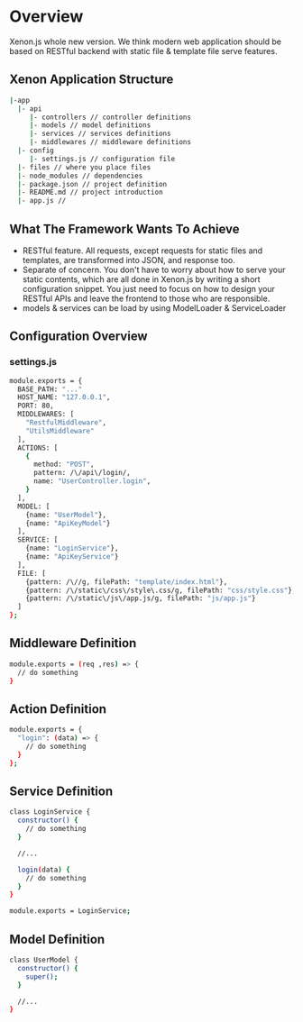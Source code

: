# Overview

Xenon.js whole new version. We think modern web application should be based
on RESTful backend with static file & template file serve features.  

## Xenon Application Structure

```sh
|-app
  |- api
     |- controllers // controller definitions
     |- models // model definitions
     |- services // services definitions
     |- middlewares // middleware definitions
  |- config
     |- settings.js // configuration file
  |- files // where you place files
  |- node_modules // dependencies
  |- package.json // project definition
  |- README.md // project introduction
  |- app.js //
```

## What The Framework Wants To Achieve

- RESTful feature. All requests, except requests for static files and
  templates, are transformed into JSON, and response too.
- Separate of concern. You don't have to worry about how to serve your  
  static contents, which are all done in Xenon.js by writing a short configuration snippet. You just need to focus on how to design your RESTful APIs and leave the frontend to those who are responsible.
- models & services can be load by using ModelLoader & ServiceLoader

## Configuration Overview

### settings.js

```sh
module.exports = {
  BASE_PATH: "..."
  HOST_NAME: "127.0.0.1",
  PORT: 80,
  MIDDLEWARES: [
    "RestfulMiddleware",
    "UtilsMiddleware"
  ],
  ACTIONS: [
    {
      method: "POST",
      pattern: /\/api\/login/,
      name: "UserController.login",
    }
  ],
  MODEL: [
    {name: "UserModel"},
    {name: "ApiKeyModel"}
  ],
  SERVICE: [
    {name: "LoginService"},
    {name: "ApiKeyService"}
  ],
  FILE: [
    {pattern: /\//g, filePath: "template/index.html"},
    {pattern: /\/static\/css\/style\.css/g, filePath: "css/style.css"},
    {pattern: /\/static\/js\/app.js/g, filePath: "js/app.js"}
  ]
};
```

## Middleware Definition

```sh
module.exports = (req ,res) => {
  // do something
}
```

## Action Definition

```sh
module.exports = {
  "login": (data) => {
    // do something
  }
};
```

## Service Definition

```sh
class LoginService {
  constructor() {
    // do something
  }

  //...

  login(data) {
    // do something
  }
}

module.exports = LoginService;
```

## Model Definition

```sh
class UserModel {
  constructor() {
    super();
  }

  //...
}
```
